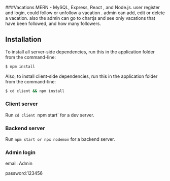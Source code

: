 
###Vacations MERN - MySQL, Express, React , and Node.js.
 user register and login, could follow or unfollow a vacation .
 admin can add, edit or delete a vacation. also the admin can go to chartjs and see only vacations that have been followed,
 and how many followers.

## Installation
To install all server-side dependencies, run this in the application folder from the command-line:

```bash
$ npm install
```
Also, to install client-side dependencies, run this in the application folder from the command-line:

```bash
$ cd client && npm install
```

### Client server

Run `cd client `npm start` for a dev server. 

### Backend server

Run `npm start or npx nodemon` for a backend server. 


### Admin login

email: Admin

password:123456


